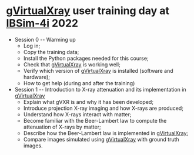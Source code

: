 # [gVirtualXray](https://gvirtualxray.sourceforge.io/) user training day at [IBSim-4i](https://ibsim.co.uk/events/ibsim-4i/) 2022

- Session 0 -- Warming up
    - Log in;
    - Copy the training data;
    - Install the Python packages needed for this course;
    - Check that [gVirtualXray](https://gvirtualxray.sourceforge.io/) is working well;
    - Verify which version of [gVirtualXray](https://gvirtualxray.sourceforge.io/) is installed (software and hardware);
    - How to get help (during and after the training)
- Session 1 -- Introduction to X-ray attenuation and its implementation in [gVirtualXray](https://gvirtualxray.sourceforge.io/)
    - Explain what gVXR is and why it has been developed;
    - Introduce projection X-ray imaging and how X-rays are produced;
    - Understand how X-rays interact with matter;
    - Become familiar with the Beer-Lambert law to compute the attenuation of X-rays by matter;
    - Describe how the Beer-Lambert law is implemented in [gVirtualXray](https://gvirtualxray.sourceforge.io/);
    - Compare images simulated using [gVirtualXray](https://gvirtualxray.sourceforge.io/) with ground truth images.

